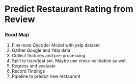 # Predict Restaurant Rating from Review

### Road Map
1.  Fine-tune Decoder Model with yelp dataset
2. Gather Google and Yelp data
3. Collect features and pre-processing
4. Split to train/test set. Maybe use cross-validation as well.
5. Regress and evaluate
6. Record Findings
7. Pipeline to predict new restaurant